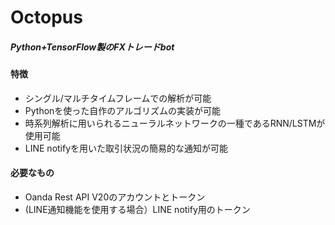 # Octopus
##### Python+TensorFlow製のFXトレードbot
#### 特徴
- シングル/マルチタイムフレームでの解析が可能
- Pythonを使った自作のアルゴリズムの実装が可能
- 時系列解析に用いられるニューラルネットワークの一種であるRNN/LSTMが使用可能
- LINE notifyを用いた取引状況の簡易的な通知が可能

#### 必要なもの
- Oanda Rest API V20のアカウントとトークン
- (LINE通知機能を使用する場合）LINE notify用のトークン
